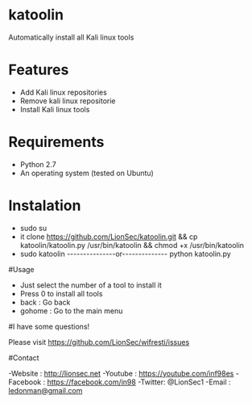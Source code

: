 # katoolin
Automatically install all Kali linux tools

# Features
- Add Kali linux repositories
- Remove kali linux repositorie
- Install Kali linux tools

# Requirements
- Python 2.7
- An operating system (tested on Ubuntu)

# Instalation
- sudo su
- it clone https://github.com/LionSec/katoolin.git && cp katoolin/katoolin.py /usr/bin/katoolin && chmod +x /usr/bin/katoolin
- sudo katoolin 
---------------or--------------
python katoolin.py

#Usage
- Just select the number of a tool to install it
- Press 0 to install all tools
- back : Go back
- gohome : Go to the main menu

#I have some questions!

Please visit https://github.com/LionSec/wifresti/issues

#Contact


-Website : http://lionsec.net
-Youtube : https://youtube.com/inf98es
-Facebook : https://facebook.com/in98
-Twitter: @LionSec1
-Email : ledonman@gmail.com

